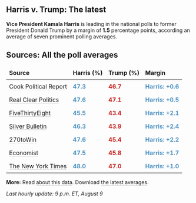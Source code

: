 
<style>

table {
    width: 100%;
    border-collapse: collapse;
}
table, th, td {
    border: 0px solid black;
}
a {
    color: inherit;
    text-decoration: underline;
    text-decoration-thickness: 1px;
    text-underline-offset: .2em;
    text-decoration-color: #0003;
    transition: text-decoration-color .3s ease-out; 
}
a:visited {
    color: inherit;
    text-decoration: underline;
    text-decoration-thickness: 1px;
    text-underline-offset: .2em;
    text-decoration-color: #0003;
    transition: text-decoration-color .3s ease-out; 
}
th, td {
    padding: 8px;
    text-align: left;
}
.markdown-body>*:last-child {
    display: none;
}
@media (max-width: 600px) {
    th, td {
        font-size: 12px;  /* Smaller font size on small screens */
    }
}
</style>

## Harris v. Trump: The latest
**Vice President Kamala Harris** is leading in the national polls to former President Donald Trump by a margin of **1.5** percentage points, according an average of seven prominent polling averages.

## Sources: All the poll averages

| Source               | Harris (%) | Trump (%) | Margin      |
|----------------------|------------|-----------|-------------|
| [Cook Political Report](https://www.cookpolitical.com/survey-research/cpr-national-polling-average/2024/harris-trump-overall) | <span style='color: #5194C3; font-weight: bold;'>47.3</span> | <span style='color: #c52622; font-weight: bold;'>46.7</span> | <span style='color: #5194C3; font-weight: bold;'>Harris: +0.6</span> |
| [Real Clear Politics](https://www.realclearpolling.com/polls/president/general/2024/trump-vs-harris) | <span style='color: #5194C3; font-weight: bold;'>47.6</span> | <span style='color: #c52622; font-weight: bold;'>47.1</span> | <span style='color: #5194C3; font-weight: bold;'>Harris: +0.5</span> |
| [FiveThirtyEight](https://projects.fivethirtyeight.com/polls/president-general/2024/national/) | <span style='color: #5194C3; font-weight: bold;'>45.5</span> | <span style='color: #c52622; font-weight: bold;'>43.4</span> | <span style='color: #5194C3; font-weight: bold;'>Harris: +2.1</span> |
| [Silver Bulletin](https://www.natesilver.net/p/nate-silver-2024-president-election-polls-model) | <span style='color: #5194C3; font-weight: bold;'>46.3</span> | <span style='color: #c52622; font-weight: bold;'>43.9</span> | <span style='color: #5194C3; font-weight: bold;'>Harris: +2.4</span> |
| [270toWin](https://www.270towin.com/2024-presidential-election-polls/) | <span style='color: #5194C3; font-weight: bold;'>47.6</span> | <span style='color: #c52622; font-weight: bold;'>45.4</span> | <span style='color: #5194C3; font-weight: bold;'>Harris: +2.2</span> |
| [Economist](https://www.economist.com/interactive/us-2024-election/trump-harris-polls) | <span style='color: #5194C3; font-weight: bold;'>47.5</span> | <span style='color: #c52622; font-weight: bold;'>45.8</span> | <span style='color: #5194C3; font-weight: bold;'>Harris: +1.7</span> |
| [The New York Times](https://www.nytimes.com/interactive/2024/us/elections/polls-president.html) | <span style='color: #5194C3; font-weight: bold;'>48.0</span> | <span style='color: #c52622; font-weight: bold;'>47.0</span> | <span style='color: #5194C3; font-weight: bold;'>Harris: +1.0</span> |


**More:** Read [about this data](https://github.com/stiles/polls). Download [the latest averages](https://stilesdata.com/polling/harris_trump/polls_avg/avgs/averages_trend.json). 

 *Last hourly update: 9 p.m. ET, August 9*